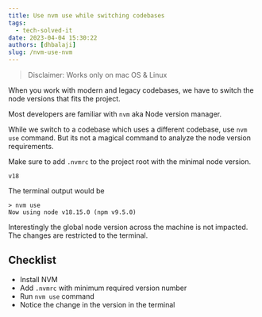 ```yaml
---
title: Use nvm use while switching codebases
tags:
  - tech-solved-it
date: 2023-04-04 15:30:22
authors: [dhbalaji]
slug: /nvm-use-nvm
---
```


> Disclaimer: Works only on mac OS & Linux

When you work with modern and legacy codebases, we have to switch the node versions that fits the project.

Most developers are familiar with `nvm` aka Node version manager.

While we switch to a codebase which uses a different codebase, use `nvm use` command. But its not a magical command to analyze the node version requirements. 

Make sure to add `.nvmrc` to the project root with the minimal node version.

```
v18
```

The terminal output would be 

```
> nvm use
Now using node v18.15.0 (npm v9.5.0)
```

Interestingly the global node version across the machine is not impacted. The changes are restricted to the terminal.

## Checklist

- Install NVM
- Add `.nvmrc` with minimum required version number
- Run `nvm use` command
- Notice the change in the version in the terminal
